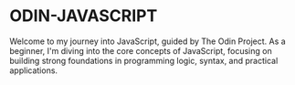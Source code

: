# ODIN-JAVASCRIPT
Welcome to my journey into JavaScript, guided by The Odin Project. As a beginner, I'm diving into the core concepts of JavaScript, focusing on building strong foundations in programming logic, syntax, and practical applications.

